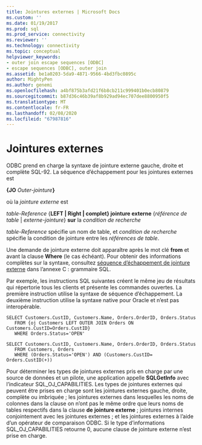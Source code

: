```yaml
---
title: Jointures externes | Microsoft Docs
ms.custom: ''
ms.date: 01/19/2017
ms.prod: sql
ms.prod_service: connectivity
ms.reviewer: ''
ms.technology: connectivity
ms.topic: conceptual
helpviewer_keywords:
- outer join escape sequences [ODBC]
- escape sequences [ODBC], outer join
ms.assetid: be1a0203-5da9-4871-9566-4bd3fbc0895c
author: MightyPen
ms.author: genemi
ms.openlocfilehash: a4bf875b3afd21f6b8cb211c999401b0ecb80879
ms.sourcegitcommit: b87d36c46b39af8b929ad94ec707dee8800950f5
ms.translationtype: MT
ms.contentlocale: fr-FR
ms.lasthandoff: 02/08/2020
ms.locfileid: "67987816"
---
```

# <a name="outer-joins"></a>Jointures externes
ODBC prend en charge la syntaxe de jointure externe gauche, droite et complète SQL-92. La séquence d’échappement pour les jointures externes est  
  
 **{JO** _Outer-jointure_**}**  
  
 où la *jointure externe* est  
  
 *table-Reference* {**LEFT &#124; Right &#124; complet} jointure externe** {*référence de table* &#124; *externe-jointure*} **sur** la _condition de recherche_  
  
 *table-Reference* spécifie un nom de table, et *condition de recherche* spécifie la condition de jointure entre les *références de table*.  
  
 Une demande de jointure externe doit apparaître après le mot clé **from** et avant la clause **Where** (le cas échéant). Pour obtenir des informations complètes sur la syntaxe, consultez [séquence d’échappement de jointure externe](../../../odbc/reference/appendixes/outer-join-escape-sequence.md) dans l’annexe C : grammaire SQL.  
  
 Par exemple, les instructions SQL suivantes créent le même jeu de résultats qui répertorie tous les clients et présente les commandes ouvertes. La première instruction utilise la syntaxe de séquence d’échappement. La deuxième instruction utilise la syntaxe native pour Oracle et n’est pas interopérable.  
  
```  
SELECT Customers.CustID, Customers.Name, Orders.OrderID, Orders.Status  
   FROM {oj Customers LEFT OUTER JOIN Orders ON Customers.CustID=Orders.CustID}  
   WHERE Orders.Status='OPEN'  
  
SELECT Customers.CustID, Customers.Name, Orders.OrderID, Orders.Status  
   FROM Customers, Orders  
   WHERE (Orders.Status='OPEN') AND (Customers.CustID= Orders.CustID(+))  
```  
  
 Pour déterminer les types de jointures externes pris en charge par une source de données et un pilote, une application appelle **SQLGetInfo** avec l’indicateur SQL_OJ_CAPABILITIES. Les types de jointures externes qui peuvent être prises en charge sont les jointures externes gauche, droite, complète ou imbriquée ; les jointures externes dans lesquelles les noms de colonnes dans la clause on n’ont pas le même ordre que leurs noms de tables respectifs dans la clause **de** **jointure externe** ; jointures internes conjointement avec les jointures externes ; et les jointures externes à l’aide d’un opérateur de comparaison ODBC. Si le type d’informations SQL_OJ_CAPABILITIES retourne 0, aucune clause de jointure externe n’est prise en charge.
